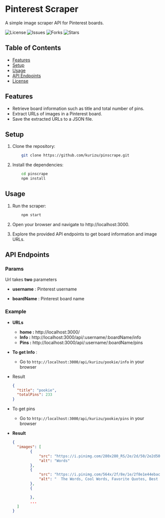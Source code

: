 # Pinterest Scraper

A simple image scraper API for Pinterest boards.

![License](https://img.shields.io/github/license/kurizu/pinscrape)
![Issues](https://img.shields.io/github/issues/kurizu/pinscrape)
![Forks](https://img.shields.io/github/forks/kurizu/pinscrape)
![Stars](https://img.shields.io/github/stars/kurizu/pinscrape)

## Table of Contents

- [Features](#features)
- [Setup](#setup)
- [Usage](#usage)
- [API Endpoints](#api-endpoints)
- [License](#license)

## Features

- Retrieve board information such as title and total number of pins.
- Extract URLs of images in a Pinterest board.
- Save the extracted URLs to a JSON file.

## Setup

1. Clone the repository:

    ```bash
        git clone https://github.com/kurizu/pinscrape.git
    ```

2. Install the dependencies:

    ```bash
        cd pinscrape
        npm install
    ```

## Usage
1. Run the scraper:

    ```bash
        npm start
    ```

2. Open your browser and navigate to http://localhost:3000.

3. Explore the provided API endpoints to get board information and image URLs.

## API Endpoints

### Params

Url takes **two** parameters

- **username** : Pinterest username

- **boardName** : Pinterest board name

### Example

- **URLs**
	- **home :**  http://localhost:3000/
	- **Info :**  http://localhost:3000/api/:username/:boardName/info
	- **Pins :**  http://localhost:3000/api/:username/:boardName/pins

- **To get Info** :

  - Go to `http://localhost:3000/api/kurizu/pookie/info` in your browser

- Result

  ```json
  {
    "title": "pookie",
    "totalPins": 233
  }
  ```

- To get pins
  - Go to `http://localhost:3000/api/kurizu/pookie/pins` in your browser

- **Result**

  ```json
  {
    "images": [
          {
              "src": "https://i.pinimg.com/280x280_RS/2e/2d/50/2e2d505f82e118adf0ac6e742e503d82.jpg",
              "alt": "Words"
          },
          {
              "src": "https://i.pinimg.com/564x/2f/8e/1e/2f8e1e44ebac2f3536c991524bfa114f.jpg",
              "alt": "  The Words, Cool Words, Favorite Quotes, Best Quotes, Love Quotes, Inspirational Quotes, Daily Quotes, Motivational, Pretty Words"
          },
          {

          },
          ...
    ]
  }

  ```